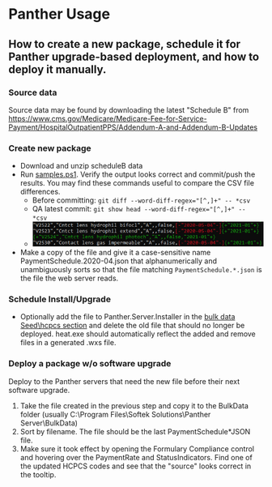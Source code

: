 # Panther Usage

## How to create a new package, schedule it for Panther upgrade-based deployment, and how to deploy it manually.

### Source data

Source data may be found by downloading the latest "Schedule B" from https://www.cms.gov/Medicare/Medicare-Fee-for-Service-Payment/HospitalOutpatientPPS/Addendum-A-and-Addendum-B-Updates

### Create new package
* Download and unzip scheduleB data
* Run [samples.ps1](./samples.ps1).  Verify the output looks correct and commit/push the results.  You may find these commands useful to compare the CSV file differences.
    * Before committing: `git diff --word-diff-regex="[^,]+" -- *csv`
    * QA latest commit: `git show head --word-diff-regex="[^,]+" -- *csv`
    * ![Example comparison](./git_word-diff-regex.png)
* Make a copy of the file and give it a case-sensitive name PaymentSchedule.2020-04.json that alphanumerically and unambiguously sorts so that the file matching `PaymentSchedule.*.json` is the file the web server reads.

### Schedule Install/Upgrade
* Optionally add the file to Panther.Server.Installer in the [bulk data Seed\hcpcs section](https://github.com/softek/panther/tree/ui/main/src/deployment/Panther.Server.Installer/Seed/hcpcs) and delete the old file that should no longer be deployed. heat.exe should automatically reflect the added and remove files in a generated .wxs file.

### Deploy a package w/o software upgrade
Deploy to the Panther servers that need the new file before their next software upgrade.

1. Take the file created in the previous step and copy it to the BulkData folder (usually C:\Program Files\Softek Solutions\Panther Server\BulkData\)
2. Sort by filename.  The file should be the last PaymentSchedule*JSON file.
3. Make sure it took effect by opening the Formulary Compliance control and hovering over the PaymentRate and StatusIndicators.  Find one of the updated HCPCS codes and see that the "source" looks correct in the tooltip.
